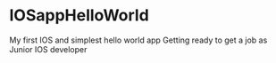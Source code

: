# IOSappHelloWorld
My first IOS and simplest hello world app
Getting ready to get a job as Junior IOS developer
